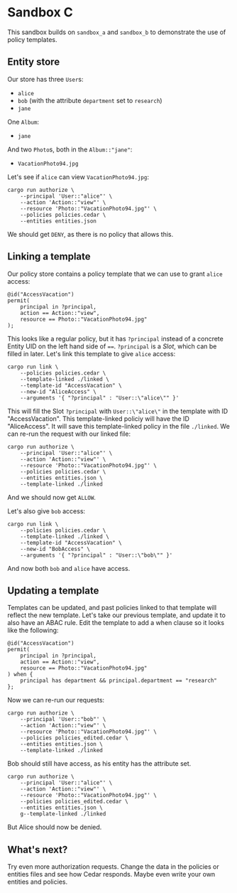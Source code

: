 # Sandbox C

This sandbox builds on `sandbox_a` and `sandbox_b` to demonstrate the use of policy templates.

## Entity store

Our store has three `User`s:

- `alice`
- `bob` (with the attribute `department` set to `research`)
- `jane`

One `Album`:

- `jane`

And two `Photo`s, both in the `Album::"jane"`:

- `VacationPhoto94.jpg`

Let's see if `alice` can view `VacationPhoto94.jpg`:

```shell
cargo run authorize \
    --principal 'User::"alice"' \
    --action 'Action::"view"' \
    --resource 'Photo::"VacationPhoto94.jpg"' \
    --policies policies.cedar \
    --entities entities.json
```

We should get `DENY`, as there is no policy that allows this.

## Linking a template

Our policy store contains a policy template that we can use to grant `alice` access:

```cedar
@id("AccessVacation")
permit(
    principal in ?principal,
    action == Action::"view",
    resource == Photo::"VacationPhoto94.jpg"
);
```

This looks like a regular policy, but it has `?principal` instead of a concrete Entity UID on the left hand side of `==`.
`?principal` is a *Slot*, which can be filled in later.
Let's link this template to give `alice` access:

```shell
cargo run link \
    --policies policies.cedar \
    --template-linked ./linked \
    --template-id "AccessVacation" \
    --new-id "AliceAccess" \
    --arguments '{ "?principal" : "User::\"alice\"" }'
```

This will fill the Slot `?principal` with `User::\"alice\"` in the template with ID "AccessVacation".
This template-linked policiy will have the ID "AliceAccess".
It will save this template-linked policy in the file `./linked`.
We can re-run the request with our linked file:

```shell
cargo run authorize \
    --principal 'User::"alice"' \
    --action 'Action::"view"' \
    --resource 'Photo::"VacationPhoto94.jpg"' \
    --policies policies.cedar \
    --entities entities.json \
    --template-linked ./linked
```

And we should now get `ALLOW`.

Let's also give `bob` access:

```shell
cargo run link \
    --policies policies.cedar \
    --template-linked ./linked \
    --template-id "AccessVacation" \
    --new-id "BobAccess" \
    --arguments '{ "?principal" : "User::\"bob\"" }'
```

And now both `bob` and `alice` have access.

## Updating a template

Templates can be updated, and past policies linked to that template will reflect the new template.
Let's take our previous template, and update it to also have an ABAC rule.
Edit the template to add a when clause so it looks like the following:

```cedar
@id("AccessVacation")
permit(
    principal in ?principal,
    action == Action::"view",
    resource == Photo::"VacationPhoto94.jpg"
) when {
    principal has department && principal.department == "research"
};
```

Now we can re-run our requests:

```shell
cargo run authorize \
    --principal 'User::"bob"' \
    --action 'Action::"view"' \
    --resource 'Photo::"VacationPhoto94.jpg"' \
    --policies policies_edited.cedar \
    --entities entities.json \
    --template-linked ./linked
```

Bob should still have access, as his entity has the attribute set.

```shell
cargo run authorize \
    --principal 'User::"alice"' \
    --action 'Action::"view"' \
    --resource 'Photo::"VacationPhoto94.jpg"' \
    --policies policies_edited.cedar \
    --entities entities.json \
    g--template-linked ./linked
```

But Alice should now be denied.

## What's next?

Try even more authorization requests. Change the data in the policies or entities
files and see how Cedar responds. Maybe even write your own entities and
policies.
